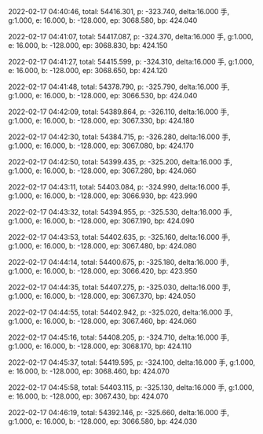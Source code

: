 2022-02-17 04:40:46, total: 54416.301, p: -323.740, delta:16.000 手, g:1.000, e: 16.000, b: -128.000, ep: 3068.580, bp: 424.040

2022-02-17 04:41:07, total: 54417.087, p: -324.370, delta:16.000 手, g:1.000, e: 16.000, b: -128.000, ep: 3068.830, bp: 424.150

2022-02-17 04:41:27, total: 54415.599, p: -324.310, delta:16.000 手, g:1.000, e: 16.000, b: -128.000, ep: 3068.650, bp: 424.120

2022-02-17 04:41:48, total: 54378.790, p: -325.790, delta:16.000 手, g:1.000, e: 16.000, b: -128.000, ep: 3066.530, bp: 424.040

2022-02-17 04:42:09, total: 54389.864, p: -326.110, delta:16.000 手, g:1.000, e: 16.000, b: -128.000, ep: 3067.330, bp: 424.180

2022-02-17 04:42:30, total: 54384.715, p: -326.280, delta:16.000 手, g:1.000, e: 16.000, b: -128.000, ep: 3067.080, bp: 424.170

2022-02-17 04:42:50, total: 54399.435, p: -325.200, delta:16.000 手, g:1.000, e: 16.000, b: -128.000, ep: 3067.280, bp: 424.060

2022-02-17 04:43:11, total: 54403.084, p: -324.990, delta:16.000 手, g:1.000, e: 16.000, b: -128.000, ep: 3066.930, bp: 423.990

2022-02-17 04:43:32, total: 54394.955, p: -325.530, delta:16.000 手, g:1.000, e: 16.000, b: -128.000, ep: 3067.190, bp: 424.090

2022-02-17 04:43:53, total: 54402.635, p: -325.160, delta:16.000 手, g:1.000, e: 16.000, b: -128.000, ep: 3067.480, bp: 424.080

2022-02-17 04:44:14, total: 54400.675, p: -325.180, delta:16.000 手, g:1.000, e: 16.000, b: -128.000, ep: 3066.420, bp: 423.950

2022-02-17 04:44:35, total: 54407.275, p: -325.030, delta:16.000 手, g:1.000, e: 16.000, b: -128.000, ep: 3067.370, bp: 424.050

2022-02-17 04:44:55, total: 54402.942, p: -325.020, delta:16.000 手, g:1.000, e: 16.000, b: -128.000, ep: 3067.460, bp: 424.060

2022-02-17 04:45:16, total: 54408.205, p: -324.710, delta:16.000 手, g:1.000, e: 16.000, b: -128.000, ep: 3068.170, bp: 424.110

2022-02-17 04:45:37, total: 54419.595, p: -324.100, delta:16.000 手, g:1.000, e: 16.000, b: -128.000, ep: 3068.460, bp: 424.070

2022-02-17 04:45:58, total: 54403.115, p: -325.130, delta:16.000 手, g:1.000, e: 16.000, b: -128.000, ep: 3067.430, bp: 424.070

2022-02-17 04:46:19, total: 54392.146, p: -325.660, delta:16.000 手, g:1.000, e: 16.000, b: -128.000, ep: 3066.580, bp: 424.030